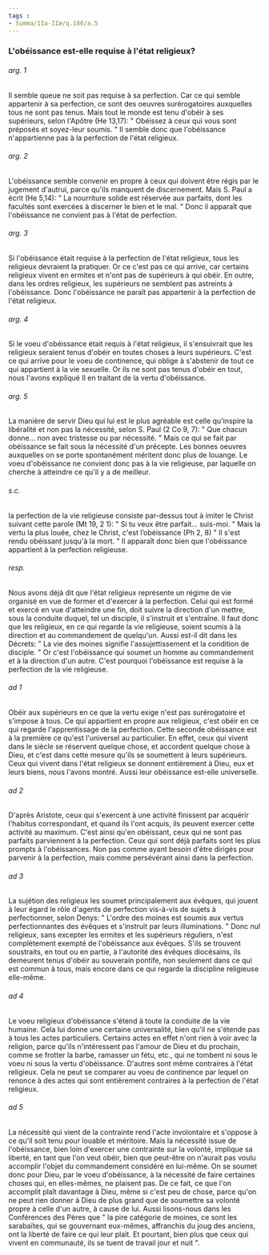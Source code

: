 ```yaml
---
tags : 
- Summa/IIa-IIæ/q.186/a.5
---
```


### L'obéissance est-elle requise à l'état religieux?

###### arg. 1
Il semble queue ne soit pas requise à sa perfection. Car ce qui semble appartenir à sa perfection, ce sont des oeuvres surérogatoires auxquelles tous ne sont pas tenus. Mais tout le monde est tenu d'obéir à ses supérieurs, selon l'Apôtre (He 13,17): " Obéissez à ceux qui vous sont préposés et soyez-leur soumis. " Il semble donc que l'obéissance n'appartienne pas à la perfection de l'état religieux. 

###### arg. 2
L'obéissance semble convenir en propre à ceux qui doivent être régis par le jugement d'autrui, parce qu'ils manquent de discernement. Mais S. Paul a écrit (He 5,14): " La nourriture solide est réservée aux parfaits, dont les facultés sont exercées à discerner le bien et le mal. " Donc il apparaît que l'obéissance ne convient pas à l'état de perfection. 

###### arg. 3
Si l'obéissance était requise à la perfection de l'état religieux, tous les religieux devraient la pratiquer. Or ce c'est pas ce qui arrive, car certains religieux vivent en ermites et n'ont pas de supérieurs à qui obéir. En outre, dans les ordres religieux, les supérieurs ne semblent pas astreints à l'obéissance. Donc l'obéissance ne paraît pas appartenir à la perfection de l'état religieux. 

###### arg. 4
Si le voeu d'obéissance était requis à l'état religieux, il s'ensuivrait que les religieux seraient tenus d'obéir en toutes choses à leurs supérieurs. C'est ce qui arrive pour le voeu de continence, qui oblige à s'abstenir de tout ce qui appartient à la vie sexuelle. Or ils ne sont pas tenus d'obéir en tout, nous l'avons expliqué Il en traitant de la vertu d'obéissance. 

###### arg. 5
La manière de servir Dieu qui lui est le plus agréable est celle qu'inspire la libéralité et non pas la nécessité, selon S. Paul (2 Co 9, 7): " Que chacun donne... non avec tristesse ou par nécessité. " Mais ce qui se fait par obéissance se fait sous la nécessité d'un précepte. Les bonnes oeuvres auxquelles on se porte spontanément méritent donc plus de louange. Le voeu d'obéissance ne convient donc pas à la vie religieuse, par laquelle on cherche à atteindre ce qu'il y a de meilleur. 

###### s.c.
la perfection de la vie religieuse consiste par-dessus tout à imiter le Christ suivant cette parole (Mt 19, 2 1): " Si tu veux être parfait... suis-moi. " Mais la vertu la plus louée, chez le Christ, c'est l’obéissance (Ph 2, 8) " Il s'est rendu obéissant jusqu'à la mort. " Il apparaît donc bien que l'obéissance appartient à la perfection religieuse. 

###### resp.
Nous avons déjà dit que l'état religieux représente un régime de vie organisé en vue de former et d'exercer à la perfection. Celui qui est formé et exercé en vue d'atteindre une fin, doit suivre la direction d'un mettre, sous la conduite duquel, tel un disciple, il s'instruit et s'entraîne. Il faut donc que les religieux, en ce qui regarde la vie religieuse, soient soumis à la direction et au commandement de quelqu'un. Aussi est-il dit dans les Décrets: " La vie des moines signifie l'assujettissement et la condition de disciple. " Or c'est l'obéissance qui soumet un homme au commandement et à la direction d'un autre. C'est pourquoi l'obéissance est requise à la perfection de la vie religieuse. 

###### ad 1
Obéir aux supérieurs en ce que la vertu exige n'est pas surérogatoire et s'impose à tous. Ce qui appartient en propre aux religieux, c'est obéir en ce qui regarde l'apprentissage de la perfection. Cette seconde obéissance est à la première ce qu'est l'universel au particulier. En effet, ceux qui vivent dans le siècle se réservent quelque chose, et accordent quelque chose à Dieu, et c'est dans cette mesure qu'ils se soumettent à leurs supérieurs. Ceux qui vivent dans l'état religieux se donnent entièrement à Dieu, eux et leurs biens, nous l'avons montré. Aussi leur obéissance est-elle universelle. 

###### ad 2
D'après Aristote, ceux qui s'exercent à une activité finissent par acquérir l'habitus correspondant, et quand ils l'ont acquis, ils peuvent exercer cette activité au maximum. C'est ainsi qu'en obéissant, ceux qui ne sont pas parfaits parviennent à la perfection. Ceux qui sont déjà parfaits sont les plus prompts à l'obéissances. Non pas comme ayant besoin d'être dirigés pour parvenir à la perfection, mais comme persévérant ainsi dans la perfection. 

###### ad 3
La sujétion des religieux les soumet principalement aux évêques, qui jouent à leur égard le rôle d'agents de perfection vis-à-vis de sujets à perfectionner, selon Denys: " L'ordre des moines est soumis aux vertus perfectionnantes des évêques et s'instruit par leurs illuminations. " Donc nul religieux, sans excepter les ermites et les supérieurs réguliers, n'est complètement exempté de l'obéissance aux évêques. S'ils se trouvent soustraits, en tout ou en partie, à l'autorité des évêques diocésains, ils demeurent tenus d'obéir au souverain pontife, non seulement dans ce qui est commun à tous, mais encore dans ce qui regarde la discipline religieuse elle-même. 

###### ad 4
Le voeu religieux d'obéissance s'étend à toute la conduite de la vie humaine. Cela lui donne une certaine universalité, bien qu'il ne s'étende pas à tous les actes particuliers. Certains actes en effet n'ont rien à voir avec la religion, parce qu'ils n'intéressent pas l'amour de Dieu et du prochain, comme se frotter la barbe, ramasser un fétu, etc., qui ne tombent ni sous le voeu ni sous la vertu d'obéissance. D'autres sont même contraires à l'état religieux. Cela ne peut se comparer au voeu de continence par lequel on renonce à des actes qui sont entièrement contraires à la perfection de l'état religieux. 

###### ad 5
La nécessité qui vient de la contrainte rend l'acte involontaire et s'oppose à ce qu'il soit tenu pour louable et méritoire. Mais la nécessité issue de l'obéissance, bien loin d'exercer une contrainte sur la volonté, implique sa liberté, en tant que l'on veut obéir, bien que peut-être on n'aurait pas voulu accomplir l'objet du commandement considéré en lui-même. On se soumet donc pour Dieu, par le voeu d'obéissance, à la nécessité de faire certaines choses qui, en elles-mêmes, ne plaisent pas. De ce fait, ce que l'on accomplit plaît davantage à Dieu, même si c'est peu de chose, parce qu'on ne peut rien donner à Dieu de plus grand que de soumettre sa volonté propre à celle d'un autre, à cause de lui. Aussi lisons-nous dans les Conférences des Pères que " la pire catégorie de moines, ce sont les sarabaïtes, qui se gouvernant eux-mêmes, affranchis du joug des anciens, ont la liberté de faire ce qui leur plaît. Et pourtant, bien plus que ceux qui vivent en communauté, ils se tuent de travail jour et nuit ". 

